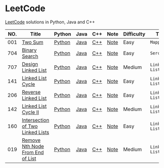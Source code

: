 # LeetCode
[LeetCode](https://leetcode.com/) solutions in Python, Java and C++

| NO.  | Title                                                        | Python                                                       | Java                                                         | C++                                                          | Note                                                        | Difficulty | Tag           |
| ---- | ------------------------------------------------------------ | ------------------------------------------------------------ | ------------------------------------------------------------ | ------------------------------------------------------------ | ----------------------------------------------------------- | ---------- | ------------- |
| 001  | [Two Sum](https://leetcode.com/problems/two-sum)             | [Python](001.%20Two%20Sum/solution.py)                       | [Java](001.%20Two%20Sum/solution.java)                       | [C++](001.%20Two%20Sum/solution.cpp)                         | [Note](001.%20Two%20Sum)                                    | Easy       | `Mapping`     |
| 704  | [Binary Search](https://leetcode.com/problems/binary-search/) | [Python](704.%20Binary%20Search/solution.py)                 | [Java](704.%20Binary%20Search/solution.java)                 | [C++](704.%20Binary%20Search/solution.cpp)                   | [Note](704.%20Binary%20Search)                              | Easy       | `Serching`    |
| 707  | [Design Linked List](https://leetcode.com/problems/design-linked-list/) | [Python](707.%20Design%20Linked%20List/solution.py)          | [Java](707.%20Design%20Linked%20List/solution.java)          | [C++](707.%20Design%20Linked%20List/solution.cpp)            | [Note](707.%20Design%20Linked%20List)                       | Medium     | `Linked List` |
| 141  | [Linked List Cycle](https://leetcode.com/problems/linked-list-cycle/) | [Python](141.%20Linked%20List%20Cycle/solution.py)           | [Java](141.%20Linked%20List%20Cycle/solution.java)           | [C++](141.%20Linked%20List%20Cycle/solution.cpp)             | [Note](141.%20Linked%20List%20Cycle)                        | Easy       | `Linked List` |
| 206  | [Reverse Linked List](https://leetcode.com/problems/reverse-linked-list/) | [Python](206.%20Reverse%20Linked%20List/solution.py)         | [Java](206.%20Reverse%20Linked%20List/solution.java)         | [C++](206.%20Reverse%20Linked%20List/solution.cpp)           | [Note](206.%20Reverse%20Linked%20List)                      | Easy       | `Linked List` |
| 142  | [Linked List Cycle II](https://leetcode.com/problems/linked-list-cycle-ii/) | [Python](142.%20Linked%20List%20Cycle%20II/solution.py)      | [Java](142.%20Linked%20List%20Cycle%20II/solution.java)      | [C++](142.%20Linked%20List%20Cycle%20II/solution.cpp)        | [Note](142.%20Linked%20List%20Cycle%20II)                   | Medium     | `Linked List` |
| 160  | [Intersection of Two Linked Lists](https://leetcode.com/problems/intersection-of-two-linked-lists/) | [Python](160.%20Intersection%20of%20Two%20Linked%20Lists/solution.py) | [Java](160.%20Intersection%20of%20Two%20Linked%20Lists/solution.java) | [C++](160.%20Intersection%20of%20Two%20Linked%20Lists/solution.cpp) | [Note](160.%20Intersection%20of%20Two%20Linked%20Lists)     | Easy       | `Linked List` |
| 019  | [Remove Nth Node From End of List](https://leetcode.com/problems/remove-nth-node-from-end-of-list/) | [Python](019.%20Remove%20Nth%20Node%20From%20End%20of%20List/solution.py) | [Java](019.%20Remove%20Nth%20Node%20From%20End%20of%20List/solution.java) | [C++](019.%20Remove%20Nth%20Node%20From%20End%20of%20List/solution.cpp) | [Note](019.%20Remove%20Nth%20Node%20From%20End%20of%20List) | Medium     | `Linked List` |


